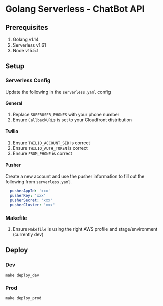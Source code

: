 # Golang Serverless - ChatBot API

## Prerequisites
1.  Golang v1.14
2.  Serverless v1.61
3.  Node v15.5.1

## Setup

### Serverless Config

Update the following in the `serverless.yaml` config

#### General

1.  Replace `SUPERUSER_PHONES` with your phone number
2.  Ensure `CallbackURLs` is set to your Cloudfront distribution

#### Twilio

1.  Ensure `TWILIO_ACCOUNT_SID` is correct
2.  Ensure `TWILIO_AUTH_TOKEN` is correct
3.  Ensure `FROM_PHONE` is correct

#### Pusher

Create a new account and use the pusher information to fill out the following from `serverless.yaml`.

```yaml
  pusherAppId: 'xxx'
  pusherKey: 'xxx'
  pusherSecret: 'xxx'
  pusherCluster: 'xxx'
```

### Makefile

1.  Ensure `Makefile` is using the right AWS profile and stage/environment (currently dev)

## Deploy

### Dev

```shell
make deploy_dev
```

### Prod

```shell
make deploy_prod
```
